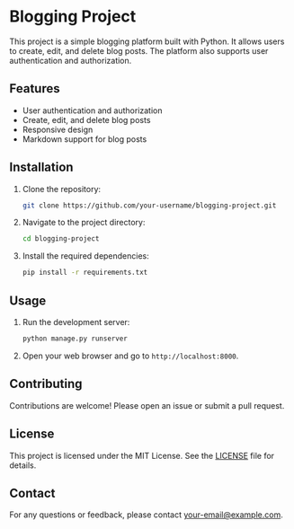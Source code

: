 # Blogging Project

This project is a simple blogging platform built with Python. It allows users to create, edit, and delete blog posts. The platform also supports user authentication and authorization.

## Features

- User authentication and authorization
- Create, edit, and delete blog posts
- Responsive design
- Markdown support for blog posts

## Installation

1. Clone the repository:
   ```bash
   git clone https://github.com/your-username/blogging-project.git
   ```
2. Navigate to the project directory:
   ```bash
   cd blogging-project
   ```
3. Install the required dependencies:
   ```bash
   pip install -r requirements.txt
   ```

## Usage

1. Run the development server:
   ```bash
   python manage.py runserver
   ```
2. Open your web browser and go to `http://localhost:8000`.

## Contributing

Contributions are welcome! Please open an issue or submit a pull request.

## License

This project is licensed under the MIT License. See the [LICENSE](LICENSE) file for details.

## Contact

For any questions or feedback, please contact [your-email@example.com](mailto:your-email@example.com).

